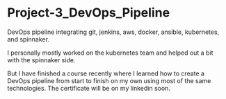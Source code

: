 # Project-3_DevOps_Pipeline
DevOps pipeline integrating git, jenkins, aws, docker, ansible, kubernetes, and spinnaker. 

I personally mostly worked on the kubernetes team and helped out a bit with the spinnaker side.  

But I have finished a course recently where I learned how to create a DevOps pipeline from start to finish on my own using most of the same technologies.  The certificate will be on my linkedin soon.   
